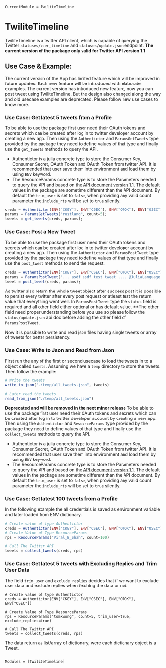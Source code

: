 ```@meta
CurrentModule = TwiliteTimeline
```

# TwiliteTimeline

TwiliteTimeline is a twitter API client, which is capable of querying the Twitter `statuses/user_timeline` and `statuses/update.json` endpoint. __The current version of the package only valid for Twitter API version 1.1__

## Use Case & Example:
The current version of the App has limited feature which will be improved in future updates. Each new feature will be introduced with elaborate examples. The current version has introduced new feature, now you can post tweet using TwiliteTimeline. But the design also changed along the way and old usecase examples are deprecated. Please follow new use cases to know more.

### Use Case:  Get latest 5 tweets from a Profile
To be able to use the package first user need their OAuth tokens and secrets which can be created after log in to twitter developer account by creating a new app. Then using the `Authentictor` and `ParamsGetTweets` type provided by the package they need to define values of that type and finally use the `get_tweets` methods to query the API.

- Authentictor is a julia concrete type to store the Consumer Key, Consumer Secret, OAuth Token and OAuth Token from twitter API. It is recommended that user save them into environment and load them by using `ENV` keyword.
- The ResourceParams concrete type is to store the Parameters needed to query the API and based on the [API document version 1.1](https://developer.twitter.com/en/docs/twitter-api/v1/tweets/timelines/api-reference/get-statuses-user_timeline). The default values in the package are sometime different than the API document. By default the `trim_user` is set to `false`, when providing any valid count parameter the `include_rts` will be set to `true` silently.

```julia
creds = Authentictor(ENV["CKEY"], ENV["CSEC"], ENV["OTOK"], ENV["OSEC"]);
params = ParamsGetTweets("rustlang", count=5);
tweets = get_tweets(creds, params);
```

### Use Case: Post a New Tweet
To be able to use the package first user need their OAuth tokens and secrets which can be created after log in to twitter developer account by creating a new app. Then using the `Authentictor` and `ParamsPostTweet` type provided by the package they need to define values of that type and finally use the `post_tweet` methods to send the request.

```julia
creds = Authentictor(ENV["CKEY"], ENV["CSEC"], ENV["OTOK"], ENV["OSEC"]);
params = ParamsPostTweet("... asdf asdf test tweet .... @JuliaLanguage using TwiliteTimeline.jl");
tweet = post_tweet(creds, params);
```
As twitter also return the whole tweet object after success post it is possible to persist every twitter after every post request or atleast test the return value that everything went well. In `ParamsPostTweet` type the `status` field is required and all other field either optional or has default value. **The other field need proper understanding before you use so please follow the `status/update.json` api doc before adding the other field of `ParamsPostTweet`.

Now it is possible to write and read json files having single tweets or array of tweets for better persistency.

### Use Case: Write to Json and Read from Json
First run the any of the first or second usecase to load the tweets in to a object called `tweets`. Assuming we have a `temp` directory to store the tweets. Then follow the example:

```julia
# Write the tweets
write_to_json("./temp/all_tweets.json", tweets)

# Later read the tweets
read_from_json("./temp/all_tweets.json")
```

**Deprecated and will be removed in the next minor release**
To be able to use the package first user need their OAuth tokens and secrets which can be created after log in to twitter developer account by creating a new app. Then using the `Authentictor` and `ResourceParams` type provided by the package they need to define values of that type and finally use the `collect_tweets` methods to query the API.

- Authentictor is a julia concrete type to store the Consumer Key, Consumer Secret, OAuth Token and OAuth Token from twitter API. It is recommended that user save them into environment and load them by using `ENV` keyword.
- The ResourceParams concrete type is to store the Parameters needed to query the API and based on the [API document version 1.1](https://developer.twitter.com/en/docs/twitter-api/v1/tweets/timelines/api-reference/get-statuses-user_timeline). The default values in the package are sometime different than the API document. By default the `trim_user` is set to `false`, when providing any valid count parameter the `include_rts` will be set to `true` silently.

### Use Case: Get latest 100 tweets from a Profile
In the following example the all credentials is saved as environment variable and later loaded from ENV dictionary.

```julia
# Create value of type Authentictor
creds = Authentictor(ENV["CKEY"], ENV["CSEC"], ENV["OTOK"], ENV["OSEC"])
# Create Value of Type ResourceParams
rps = ResourceParams("Viral_B_Shah", count=100)

# Call The Twitter API
tweets = collect_tweets(creds, rps)
```

### Use Case: Get latest 5 tweets with Excluding Replies and Trim User Data
The field `trim_user` and `exclude_replies` decides that if we want to exclude user data and  exclude replies when fetching the data or not.

```
# Create value of type Authentictor
creds = Authentictor(ENV["CKEY"], ENV["CSEC"], ENV["OTOK"], ENV["OSEC"])

# Create Value of Type ResourceParams
rps = ResourceParams("tomkwong", count=5, trim_user=true, exclude_replies=true)

# Call The Twitter API
tweets = collect_tweets(creds, rps)
```
The data return as list/array of dictionary, were each dictionary object is a Tweet.


```@index
```

```@autodocs
Modules = [TwiliteTimeline]
```
